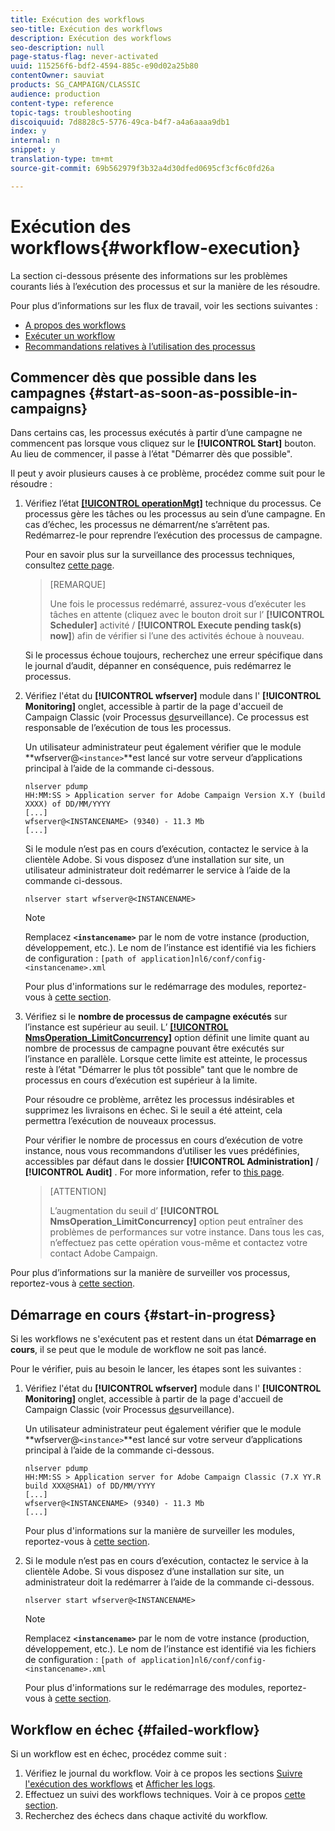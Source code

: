 ```yaml
---
title: Exécution des workflows
seo-title: Exécution des workflows
description: Exécution des workflows
seo-description: null
page-status-flag: never-activated
uuid: 115256f6-bdf2-4594-885c-e90d02a25b80
contentOwner: sauviat
products: SG_CAMPAIGN/CLASSIC
audience: production
content-type: reference
topic-tags: troubleshooting
discoiquuid: 7d8828c5-5776-49ca-b4f7-a4a6aaaa9db1
index: y
internal: n
snippet: y
translation-type: tm+mt
source-git-commit: 69b562979f3b32a4d30dfed0695cf3cf6c0fd26a

---
```



# Exécution des workflows{#workflow-execution}

La section ci-dessous présente des informations sur les problèmes courants liés à l’exécution des processus et sur la manière de les résoudre.

Pour plus d’informations sur les flux de travail, voir les sections suivantes :

* [A propos des workflows](../../workflow/using/about-workflows.md)
* [Exécuter un workflow](../../workflow/using/executing-a-workflow.md)
* [Recommandations relatives à l’utilisation des processus](../../workflow/using/workflow-best-practices.md)

## Commencer dès que possible dans les campagnes {#start-as-soon-as-possible-in-campaigns}

Dans certains cas, les processus exécutés à partir d’une campagne ne commencent pas lorsque vous cliquez sur le **[!UICONTROL Start]** bouton. Au lieu de commencer, il passe à l’état &quot;Démarrer dès que possible&quot;.

Il peut y avoir plusieurs causes à ce problème, procédez comme suit pour le résoudre :

1. Vérifiez l’état [**[!UICONTROL operationMgt]**](../../workflow/using/campaign.md) technique du processus. Ce processus gère les tâches ou les processus au sein d’une campagne. En cas d’échec, les processus ne démarrent/ne s’arrêtent pas. Redémarrez-le pour reprendre l’exécution des processus de campagne.

   Pour en savoir plus sur la surveillance des processus techniques, consultez [cette page](../../workflow/using/monitoring-technical-workflows.md).

   >[REMARQUE]
   >
   >Une fois le processus redémarré, assurez-vous d’exécuter les tâches en attente (cliquez avec le bouton droit sur l’ **[!UICONTROL Scheduler]** activité / **[!UICONTROL Execute pending task(s) now]**) afin de vérifier si l’une des activités échoue à nouveau.

   Si le processus échoue toujours, recherchez une erreur spécifique dans le journal d’audit, dépanner en conséquence, puis redémarrez le processus.

1. Vérifiez l&#39;état du **[!UICONTROL wfserver]** module dans l&#39; **[!UICONTROL Monitoring]** onglet, accessible à partir de la page d&#39;accueil de Campaign Classic (voir Processus [de](../../production/using/monitoring-processes.md)surveillance). Ce processus est responsable de l’exécution de tous les processus.

   Un utilisateur administrateur peut également vérifier que le module **wfserver@`<instance>`**est lancé sur votre serveur d’applications principal à l’aide de la commande ci-dessous.

   ```
   nlserver pdump
   HH:MM:SS > Application server for Adobe Campaign Version X.Y (build XXXX) of DD/MM/YYYY
   [...]
   wfserver@<INSTANCENAME> (9340) - 11.3 Mb
   [...]
   ```

   Si le module n’est pas en cours d’exécution, contactez le service à la clientèle Adobe. Si vous disposez d’une installation sur site, un utilisateur administrateur doit redémarrer le service à l’aide de la commande ci-dessous.

   ```
   nlserver start wfserver@<INSTANCENAME>
   ```

   >[!NOTE]
   >
   >Remplacez **`<instancename>`** par le nom de votre instance (production, développement, etc.). Le nom de l’instance est identifié via les fichiers de configuration :
   >`[path of application]nl6/conf/config-<instancename>.xml`

   Pour plus d&#39;informations sur le redémarrage des modules, reportez-vous à [cette section](../../production/using/usual-commands.md#module-launch-commands).

1. Vérifiez si le **nombre de processus de campagne exécutés** sur l’instance est supérieur au seuil. L’ [**[!UICONTROL NmsOperation_LimitConcurrency]**](../../installation/using/configuring-campaign-options.md#campaign-e-workflow-management) option définit une limite quant au nombre de processus de campagne pouvant être exécutés sur l’instance en parallèle. Lorsque cette limite est atteinte, le processus reste à l’état &quot;Démarrer le plus tôt possible&quot; tant que le nombre de processus en cours d’exécution est supérieur à la limite.

   Pour résoudre ce problème, arrêtez les processus indésirables et supprimez les livraisons en échec. Si le seuil a été atteint, cela permettra l’exécution de nouveaux processus.

   Pour vérifier le nombre de processus en cours d’exécution de votre instance, nous vous recommandons d’utiliser les vues prédéfinies, accessibles par défaut dans le dossier **[!UICONTROL Administration]** / **[!UICONTROL Audit]** . For more information, refer to [this page](../../workflow/using/monitoring-workflow-execution.md#filtering-workflows-status).

   >[ATTENTION]
   >
   >L’augmentation du seuil d’ **[!UICONTROL NmsOperation_LimitConcurrency]** option peut entraîner des problèmes de performances sur votre instance. Dans tous les cas, n’effectuez pas cette opération vous-même et contactez votre contact Adobe Campaign.

Pour plus d’informations sur la manière de surveiller vos processus, reportez-vous à [cette section](../../workflow/using/monitoring-workflow-execution.md).

## Démarrage en cours {#start-in-progress}

Si les workflows ne s&#39;exécutent pas et restent dans un état **Démarrage en cours**, il se peut que le module de workflow ne soit pas lancé.

Pour le vérifier, puis au besoin le lancer, les étapes sont les suivantes :

1. Vérifiez l&#39;état du **[!UICONTROL wfserver]** module dans l&#39; **[!UICONTROL Monitoring]** onglet, accessible à partir de la page d&#39;accueil de Campaign Classic (voir Processus [de](../../production/using/monitoring-processes.md)surveillance).

   Un utilisateur administrateur peut également vérifier que le module **wfserver@`<instance>`**est lancé sur votre serveur d’applications principal à l’aide de la commande ci-dessous.

   ```
   nlserver pdump
   HH:MM:SS > Application server for Adobe Campaign Classic (7.X YY.R build XXX@SHA1) of DD/MM/YYYY
   [...]
   wfserver@<INSTANCENAME> (9340) - 11.3 Mb
   [...]
   ```

   Pour plus d&#39;informations sur la manière de surveiller les modules, reportez-vous à [cette section](../../production/using/usual-commands.md#monitoring-commands-).

1. Si le module n’est pas en cours d’exécution, contactez le service à la clientèle Adobe. Si vous disposez d’une installation sur site, un administrateur doit la redémarrer à l’aide de la commande ci-dessous.

   ```
   nlserver start wfserver@<INSTANCENAME>
   ```

   >[!NOTE]
   >
   >Remplacez **`<instancename>`** par le nom de votre instance (production, développement, etc.). Le nom de l’instance est identifié via les fichiers de configuration :
   >`[path of application]nl6/conf/config-<instancename>.xml`

   Pour plus d&#39;informations sur le redémarrage des modules, reportez-vous à [cette section](../../production/using/usual-commands.md#module-launch-commands).

## Workflow en échec {#failed-workflow}

Si un workflow est en échec, procédez comme suit :

1. Vérifiez le journal du workflow. Voir à ce propos les sections [Suivre l&#39;exécution des workflows](../../workflow/using/monitoring-workflow-execution.md) et [Afficher les logs](../../workflow/using/monitoring-workflow-execution.md#displaying-logs).
1. Effectuez un suivi des workflows techniques. Voir à ce propos [cette section](../../workflow/using/monitoring-technical-workflows.md).
1. Recherchez des échecs dans chaque activité du workflow.
